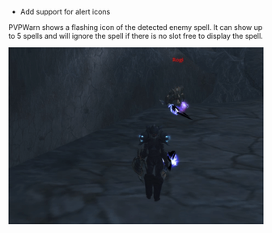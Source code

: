 * Add support for alert icons

PVPWarn shows a flashing icon of the detected enemy spell. It can show up to 5 spells and will ignore the spell if there is no slot free to display the spell.

![](../Docs/pvpw_doc_alert_icon.gif)

